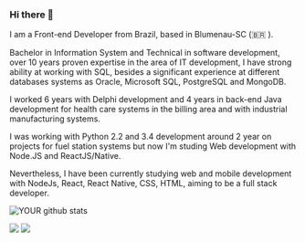 ### Hi there 👋

I am a Front-end Developer from Brazil, based in Blumenau-SC (🇧🇷 ).

Bachelor in Information System and Technical in software development, over 10 years proven expertise in the area of IT development, I have strong ability at working with SQL, besides a significant experience at different databases systems as Oracle, Microsoft SQL, PostgreSQL and MongoDB.

I worked 6 years with Delphi development and 4 years in back-end Java development for health care systems in the billing area and with industrial manufacturing systems.

I was working with Python 2.2 and 3.4 development around 2 year on projects for fuel station systems but now I'm studing Web development with Node.JS and ReactJS/Native.

Nevertheless, I have been currently studying web and mobile development with NodeJs, React, React Native, CSS, HTML, aiming to be a full stack developer. 

![YOUR github stats](https://github-readme-stats.vercel.app/api?username=rafaelkorz)

[<img src="https://img.shields.io/badge/linkedin-%230077B5.svg?&style=for-the-badge&logo=linkedin&logoColor=white" />](https://www.linkedin.com/in/rafael-korz-60105537/) 
[<img src = "https://img.shields.io/badge/instagram-%23E4405F.svg?&style=for-the-badge&logo=instagram&logoColor=white">](https://www.instagram.com/rafaelkorz/) 

